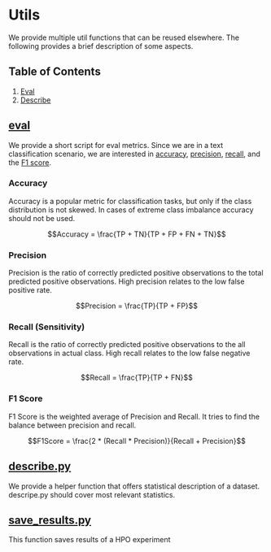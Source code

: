 # Utils
We provide multiple util functions that can be reused elsewhere.
The following provides a brief description of some aspects.

## Table of Contents
1. [Eval](#eval)
2. [Describe](#describe)

## [eval](eval.py)
We provide a short script for eval metrics. Since we are in a text classification scenario, we are interested in [accuracy](#accuracy), [precision](#precision), [recall](#recall), and the [F1 score](#f1-score).


### Accuracy
Accuracy is a popular metric for classification tasks, but only if the class distribution is not skewed. In cases of extreme class imbalance accuracy should not be used.

$$Accuracy = \frac{TP + TN}{TP + FP + FN + TN}$$

### Precision
Precision is the ratio of correctly predicted positive observations to the total predicted positive observations. High precision relates to the low false positive rate.

$$Precision = \frac{TP}{TP + FP}$$

### Recall (Sensitivity)
Recall is the ratio of correctly predicted positive observations to the all observations in actual class. High recall relates to the low false negative rate.

$$Recall = \frac{TP}{TP + FN}$$

### F1 Score
F1 Score is the weighted average of Precision and Recall. It tries to find the balance between precision and recall.

$$F1Score = \frac{2 * (Recall * Precision)}{Recall + Precision}$$

## [describe.py](describe.py)
We provide a helper function that offers statistical description of a dataset. descripe.py should cover most relevant statistics.

## [save_results.py](save_results.py)
This function saves results of a HPO experiment 